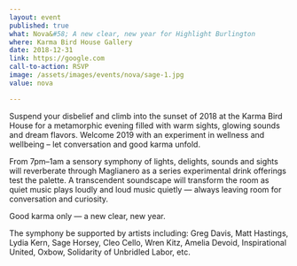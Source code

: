 ```yaml
---
layout: event
published: true
what: Nova&#58; A new clear, new year for Highlight Burlington
where: Karma Bird House Gallery
date: 2018-12-31
link: https://google.com
call-to-action: RSVP
image: /assets/images/events/nova/sage-1.jpg
value: nova

---
```


Suspend your disbelief and climb into the sunset of 2018 at the Karma Bird House for a metamorphic evening filled with warm sights, glowing sounds and dream flavors. Welcome 2019 with an experiment in wellness and wellbeing – let conversation and good karma unfold.

From 7pm–1am a sensory symphony of lights, delights, sounds and sights will reverberate through Maglianero as a series experimental drink offerings test the palette. A transcendent soundscape will transform the room as quiet music plays loudly and loud music quietly — always leaving room for conversation and curiosity.

Good karma only — a new clear, new year.

The symphony be supported by artists including: Greg Davis, Matt Hastings, Lydia Kern, Sage Horsey, Cleo Cello, Wren Kitz, Amelia Devoid, Inspirational United, Oxbow, Solidarity of Unbridled Labor, etc.



